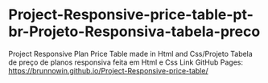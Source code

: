 # Project-Responsive-price-table-pt-br-Projeto-Responsiva-tabela-preco
Project Responsive Plan Price Table made in Html and Css/Projeto Tabela de preço de planos responsiva feita em Html e Css
Link GitHub Pages: https://brunnowin.github.io/Project-Responsive-price-table/
